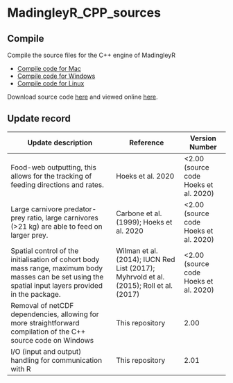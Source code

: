 # MadingleyR_CPP_sources

## Compile
Compile the source files for the C++ engine of MadingleyR

* [Compile code for Mac](./CompileMac.md)
* [Compile code for Windows](./CompileWindows.md)
* [Compile code for Linux](./CompileLinux.md)

Download source code [here](https://github.com/MadingleyR/MadingleyR/archive/master.zip) and viewed online [here](https://github.com/MadingleyR/MadingleyR/tree/master/SourceCode).

## Update record

Update description | Reference | Version Number
--- | --- | ---
Food-web outputting, this allows for the tracking of feeding directions and rates. | Hoeks et al. 2020 | <2.00 (source code Hoeks et al. 2020)
Large carnivore predator-prey ratio, large carnivores (>21 kg) are able to feed on larger prey. | Carbone et al. (1999); Hoeks et al. 2020 | <2.00 (source code Hoeks et al. 2020)
Spatial control of the initialisation of cohort body mass range, maximum body masses can be set using the spatial input layers provided in the package. | Wilman et al. (2014); IUCN Red List (2017); Myhrvold et al. (2015); Roll et al. (2017) |  <2.00 (source code Hoeks et al. 2020)
Removal of netCDF dependencies, allowing for more straightforward compilation of the C++ source code on Windows | This repository | 2.00
I/O (input and output) handling for communication with R | This repository | 2.01


